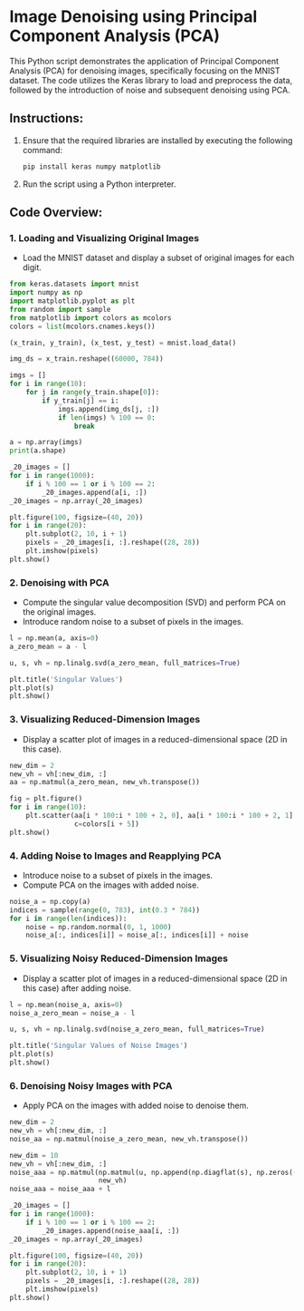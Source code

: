 # Image Denoising using Principal Component Analysis (PCA)

This Python script demonstrates the application of Principal Component Analysis (PCA) for denoising images, specifically focusing on the MNIST dataset. The code utilizes the Keras library to load and preprocess the data, followed by the introduction of noise and subsequent denoising using PCA.

## Instructions:

1. Ensure that the required libraries are installed by executing the following command:
   ```bash
   pip install keras numpy matplotlib
   ```

2. Run the script using a Python interpreter.

## Code Overview:

### 1. Loading and Visualizing Original Images
   - Load the MNIST dataset and display a subset of original images for each digit.

```python
from keras.datasets import mnist
import numpy as np
import matplotlib.pyplot as plt
from random import sample
from matplotlib import colors as mcolors
colors = list(mcolors.cnames.keys())

(x_train, y_train), (x_test, y_test) = mnist.load_data()

img_ds = x_train.reshape((60000, 784))

imgs = []
for i in range(10):
    for j in range(y_train.shape[0]):
        if y_train[j] == i:
            imgs.append(img_ds[j, :])
            if len(imgs) % 100 == 0:
                break

a = np.array(imgs)
print(a.shape)

_20_images = []
for i in range(1000):
    if i % 100 == 1 or i % 100 == 2:
        _20_images.append(a[i, :])
_20_images = np.array(_20_images)

plt.figure(100, figsize=(40, 20))
for i in range(20):
    plt.subplot(2, 10, i + 1)
    pixels = _20_images[i, :].reshape((28, 28))
    plt.imshow(pixels)
plt.show()
```

### 2. Denoising with PCA
   - Compute the singular value decomposition (SVD) and perform PCA on the original images.
   - Introduce random noise to a subset of pixels in the images.

```python
l = np.mean(a, axis=0)
a_zero_mean = a - l

u, s, vh = np.linalg.svd(a_zero_mean, full_matrices=True)

plt.title('Singular Values')
plt.plot(s)
plt.show()
```

### 3. Visualizing Reduced-Dimension Images
   - Display a scatter plot of images in a reduced-dimensional space (2D in this case).

```python
new_dim = 2
new_vh = vh[:new_dim, :]
aa = np.matmul(a_zero_mean, new_vh.transpose())

fig = plt.figure()
for i in range(10):
    plt.scatter(aa[i * 100:i * 100 + 2, 0], aa[i * 100:i * 100 + 2, 1], label=str(i),
                c=colors[i + 5])
plt.show()
```

### 4. Adding Noise to Images and Reapplying PCA
   - Introduce noise to a subset of pixels in the images.
   - Compute PCA on the images with added noise.

```python
noise_a = np.copy(a)
indices = sample(range(0, 783), int(0.3 * 784))
for i in range(len(indices)):
    noise = np.random.normal(0, 1, 1000)
    noise_a[:, indices[i]] = noise_a[:, indices[i]] + noise
```

### 5. Visualizing Noisy Reduced-Dimension Images
   - Display a scatter plot of images in a reduced-dimensional space (2D in this case) after adding noise.

```python
l = np.mean(noise_a, axis=0)
noise_a_zero_mean = noise_a - l

u, s, vh = np.linalg.svd(noise_a_zero_mean, full_matrices=True)

plt.title('Singular Values of Noise Images')
plt.plot(s)
plt.show()
```

### 6. Denoising Noisy Images with PCA
   - Apply PCA on the images with added noise to denoise them.

```python
new_dim = 2
new_vh = vh[:new_dim, :]
noise_aa = np.matmul(noise_a_zero_mean, new_vh.transpose())

new_dim = 10
new_vh = vh[:new_dim, :]
noise_aaa = np.matmul(np.matmul(u, np.append(np.diagflat(s), np.zeros((216, 784)), axis=0)[:, :new_dim]),
                      new_vh)
noise_aaa = noise_aaa + l

_20_images = []
for i in range(1000):
    if i % 100 == 1 or i % 100 == 2:
        _20_images.append(noise_aaa[i, :])
_20_images = np.array(_20_images)

plt.figure(100, figsize=(40, 20))
for i in range(20):
    plt.subplot(2, 10, i + 1)
    pixels = _20_images[i, :].reshape((28, 28))
    plt.imshow(pixels)
plt.show()
```
